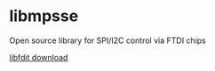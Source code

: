 libmpsse
========

Open source library for SPI/I2C control via FTDI chips

[libfdit download](https://www.intra2net.com/en/developer/libftdi/download.php)

